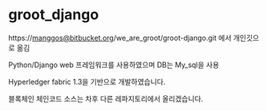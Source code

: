 # groot_django
https://manggos@bitbucket.org/we_are_groot/groot-django.git 에서
개인깃으로 옮김


Python/Django web 프레임워크를 사용하였으며
DB는 My_sql을 사용

Hyperledger fabric 1.3을 기반으로 개발하였습니다.

블록체인 체인코드 소스는 차후 다른 레파지토리에서 올리겠습니다.
